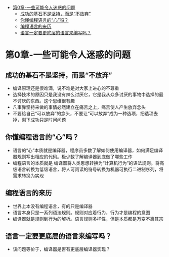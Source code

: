 <!-- TOC depthFrom:1 depthTo:6 withLinks:1 updateOnSave:1 orderedList:0 -->

- [第0章-一些可能令人迷惑的问题](#第0章-一些可能令人迷惑的问题)
	- [成功的基石不是坚持，而是“不放弃”](#成功的基石不是坚持而是不放弃)
	- [你懂编程语言的“心”吗？](#你懂编程语言的心吗)
	- [编程语言的来历](#编程语言的来历)
	- [语言一定要更底层的语言来编写吗？](#语言一定要更底层的语言来编写吗)

<!-- /TOC -->
# 第0章-一些可能令人迷惑的问题

## 成功的基石不是坚持，而是“不放弃”

* 编译原理还是很难滴，说不难是对大家上进心的不尊重
* 选择技术的原因只是我没有辣么讨厌它，它是我从众多讨厌的事物中选择的最不讨厌的东西。这个思维很有趣
* 凡事靠坚持来做的事情必然建立在痛苦之上，痛苦使人产生放弃念头
* 不要给自己“可以放弃”的念头，不要让“可以放弃”成为一种选项，把选项去掉，剩下成功只是时间问题

## 你懂编程语言的“心”吗？

* 语言的“心”本质就是编译器，程序员多数了解如何使用编译器，如何满足编译器规则写出相应的代码。极少数了解编译器到底做了哪些工作
* 编程语言的本质就是 编译器将人类思想转换为“计算机行为”的语法规则。将高级语言转换为低级语言，将人可阅读的符号转换为机器可执行二进制序列，将需求转换为实现


## 编程语言的来历

* 世界上本没有编程语言，有的只是编译器
* 语言本身只是一系列语法规则。规则对应着行为，行为才是编程的意图
* 编译器就是规则到行为的解析。语言规则多样性，但是本质都是万变不离其宗

## 语言一定要更底层的语言来编写吗？

* 该问题等价于，编译器是否有更底层编译器实现？
